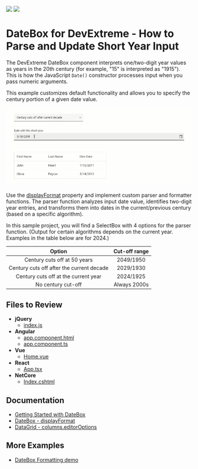 <!-- default badges list -->
[![](https://img.shields.io/badge/Open_in_DevExpress_Support_Center-FF7200?style=flat-square&logo=DevExpress&logoColor=white)](https://supportcenter.devexpress.com/ticket/details/T1211517)
[![](https://img.shields.io/badge/📖_How_to_use_DevExpress_Examples-e9f6fc?style=flat-square)](https://docs.devexpress.com/GeneralInformation/403183)
<!-- default badges end -->
# DateBox for DevExtreme - How to Parse and Update Short Year Input

The DevExtreme DateBox component interprets one/two-digit year values as years in the 20th century (for example, "15" is interpreted as "1915"). This is how the JavaScript `Date()` constructor processes input when you pass numeric arguments.

This example customizes default functionality and allows you to specify the century portion of a given date value.  

![DateBox - standalone and in DataGrid - with parsed short dates](/date-box-parse-short-year-format.gif)

Use the [displayFormat](https://js.devexpress.com/Documentation/ApiReference/UI_Components/dxDateBox/Configuration/#displayFormat) property and implement custom parser and formatter functions. The parser function analyzes input date value, identifies two-digit year entries, and transforms them into dates in the current/previous century (based on a specific algorithm).

In this sample project, you will find a SelectBox with 4 options for the parser function. (Output for certain algorithms depends on the current year. Examples in the table below are for 2024.)

| Option | Cut-off range |
|:------:|:-------------:|
| Century cuts off at 50 years | 2049/1950 |
| Century cuts off after the current decade | 2029/1930 |
| Century cuts off at the current year | 2024/1925 |
| No century cut-off | Always 2000s |

## Files to Review

- **jQuery**
    - [index.js](jQuery/src/index.js)
- **Angular**
    - [app.component.html](Angular/src/app/app.component.html)
    - [app.component.ts](Angular/src/app/app.component.ts)
- **Vue**
    - [Home.vue](Vue/src/components/HomeContent.vue)
- **React**
    - [App.tsx](React/src/App.tsx)
- **NetCore**    
    - [Index.cshtml](ASP.NET%20Core/Views/Home/Index.cshtml)

## Documentation

- [Getting Started with DateBox](https://js.devexpress.com/Documentation/Guide/UI_Components/DateBox/Getting_Started_with_DateBox/)
- [DateBox - displayFormat](https://js.devexpress.com/Documentation/ApiReference/UI_Components/dxDateBox/Configuration/#displayFormat)
- [DataGrid - columns.editorOptions](https://js.devexpress.com/Documentation/ApiReference/UI_Components/dxDataGrid/Configuration/columns/#editorOptions)

## More Examples

- [DateBox Formatting demo](https://js.devexpress.com/Demos/WidgetsGallery/Demo/DateBox/Formatting/)
